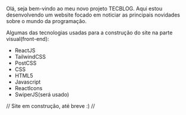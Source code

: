 Olá, seja bem-vindo ao meu novo projeto TECBLOG.
Aqui estou desenvolvendo um website focado em noticiar as principais novidades sobre o mundo da programação.

Algumas das tecnologias usadas para a construção do site na parte visual(front-end):

- ReactJS
- TailwindCSS
- PostCSS
- CSS
- HTML5
- Javascript
- ReactIcons
- SwiperJS(será usado)

// Site em construção, até breve :) //